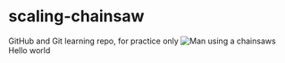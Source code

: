 # scaling-chainsaw
GitHub and Git learning repo, for practice only
![Man using a chainsaws ](https://giphy.com/gifs/SGV9O1fuh2nf5T8FNW)
Hello world
